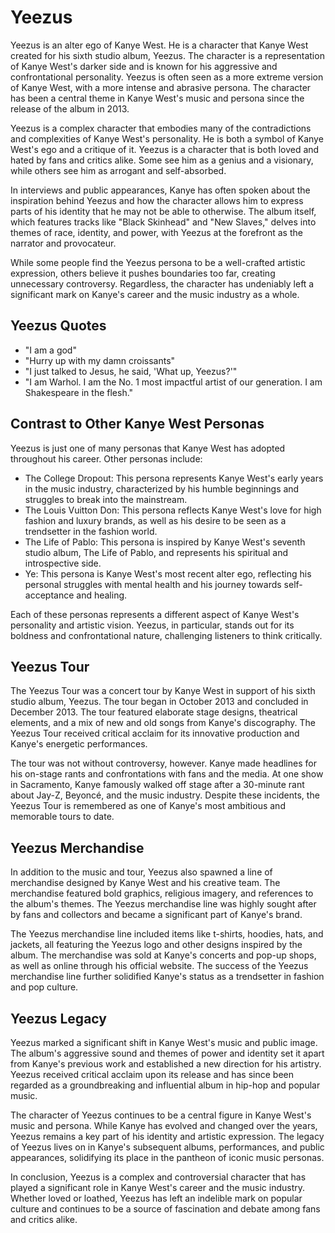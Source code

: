 # Yeezus

Yeezus is an alter ego of Kanye West. He is a character that Kanye West created for his sixth studio album, Yeezus. The character is a representation of Kanye West's darker side and is known for his aggressive and confrontational personality. Yeezus is often seen as a more extreme version of Kanye West, with a more intense and abrasive persona. The character has been a central theme in Kanye West's music and persona since the release of the album in 2013.

Yeezus is a complex character that embodies many of the contradictions and complexities of Kanye West's personality. He is both a symbol of Kanye West's ego and a critique of it. Yeezus is a character that is both loved and hated by fans and critics alike. Some see him as a genius and a visionary, while others see him as arrogant and self-absorbed.

In interviews and public appearances, Kanye has often spoken about the inspiration behind Yeezus and how the character allows him to express parts of his identity that he may not be able to otherwise. The album itself, which features tracks like "Black Skinhead" and "New Slaves," delves into themes of race, identity, and power, with Yeezus at the forefront as the narrator and provocateur.

While some people find the Yeezus persona to be a well-crafted artistic expression, others believe it pushes boundaries too far, creating unnecessary controversy. Regardless, the character has undeniably left a significant mark on Kanye's career and the music industry as a whole.

## Yeezus Quotes

- "I am a god"
- "Hurry up with my damn croissants"
- "I just talked to Jesus, he said, 'What up, Yeezus?'"
- "I am Warhol. I am the No. 1 most impactful artist of our generation. I am Shakespeare in the flesh."

## Contrast to Other Kanye West Personas

Yeezus is just one of many personas that Kanye West has adopted throughout his career. Other personas include:

- The College Dropout: This persona represents Kanye West's early years in the music industry, characterized by his humble beginnings and struggles to break into the mainstream.
- The Louis Vuitton Don: This persona reflects Kanye West's love for high fashion and luxury brands, as well as his desire to be seen as a trendsetter in the fashion world.
- The Life of Pablo: This persona is inspired by Kanye West's seventh studio album, The Life of Pablo, and represents his spiritual and introspective side.
- Ye: This persona is Kanye West's most recent alter ego, reflecting his personal struggles with mental health and his journey towards self-acceptance and healing.

Each of these personas represents a different aspect of Kanye West's personality and artistic vision. Yeezus, in particular, stands out for its boldness and confrontational nature, challenging listeners to think critically.

## Yeezus Tour

The Yeezus Tour was a concert tour by Kanye West in support of his sixth studio album, Yeezus. The tour began in October 2013 and concluded in December 2013. The tour featured elaborate stage designs, theatrical elements, and a mix of new and old songs from Kanye's discography. The Yeezus Tour received critical acclaim for its innovative production and Kanye's energetic performances.

The tour was not without controversy, however. Kanye made headlines for his on-stage rants and confrontations with fans and the media. At one show in Sacramento, Kanye famously walked off stage after a 30-minute rant about Jay-Z, Beyoncé, and the music industry. Despite these incidents, the Yeezus Tour is remembered as one of Kanye's most ambitious and memorable tours to date.

## Yeezus Merchandise

In addition to the music and tour, Yeezus also spawned a line of merchandise designed by Kanye West and his creative team. The merchandise featured bold graphics, religious imagery, and references to the album's themes. The Yeezus merchandise line was highly sought after by fans and collectors and became a significant part of Kanye's brand.

The Yeezus merchandise line included items like t-shirts, hoodies, hats, and jackets, all featuring the Yeezus logo and other designs inspired by the album. The merchandise was sold at Kanye's concerts and pop-up shops, as well as online through his official website. The success of the Yeezus merchandise line further solidified Kanye's status as a trendsetter in fashion and pop culture.

## Yeezus Legacy

Yeezus marked a significant shift in Kanye West's music and public image. The album's aggressive sound and themes of power and identity set it apart from Kanye's previous work and established a new direction for his artistry. Yeezus received critical acclaim upon its release and has since been regarded as a groundbreaking and influential album in hip-hop and popular music.

The character of Yeezus continues to be a central figure in Kanye West's music and persona. While Kanye has evolved and changed over the years, Yeezus remains a key part of his identity and artistic expression. The legacy of Yeezus lives on in Kanye's subsequent albums, performances, and public appearances, solidifying its place in the pantheon of iconic music personas.

In conclusion, Yeezus is a complex and controversial character that has played a significant role in Kanye West's career and the music industry. Whether loved or loathed, Yeezus has left an indelible mark on popular culture and continues to be a source of fascination and debate among fans and critics alike.
